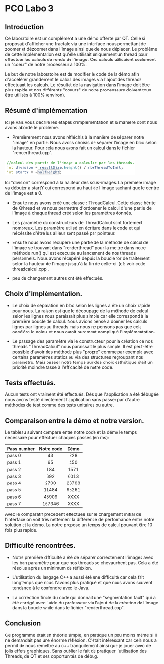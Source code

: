 # PCO Labo 3

## Introduction
Ce laboratoire est un complément a une démo offerte par QT. Celle si proposait d'afficher une fractale via une interface nous permettant de zoomer et dézoomer dans l'image ainsi que de nous déplacer. Le problème de cette implémentation est qu'elle utilisait uniquement un thread pour effectuer les calculs de rendu de l'image. Ces calculs utilisaient seulement un "coeur" de notre processeur à 100%.

Le but de notre laboratoire est de modifier le code de la démo afin d'accélérer grandement le calcul des images via l'ajout des threads effectuant les calculs. Le résultat de la navigation dans l'image doit être plus rapide et nos différents "coeurs" de notre processeurs doivent tous être utilisés à 100% (environ).

## Résumé d'implémentation

Ici je vais vous décrire les étapes d'implémentation et la manière dont nous avons abordé le problème.

- Premièrement nous avons réfléchis à la manière de séparer notre "image" en partie.
  Nous avons choisis de séparer l'image en bloc selon la hauteur. Pour cela nous avons fait un calcul dans le fichier "renderthread.cpp".

![alt text](screenCalcul.png)

Ici "division" correspond à la hauteur des sous-images. La première image va débuter à startY qui correspond au haut de l'image sachant que le centre de l'image est a 0.

- Ensuite nous avons créé une classe : ThreadCalcul. Cette classe hérite de Qthread et va nous permettre d'ordonner le calcul d'une partie de l'image à chaque thread créé selon les paramétres donnés.

- Les paramètre du constructeurs de ThreadCalcul sont fortement nombreux. Les paramètre utilisé en écriture dans le code et qui nécéssite d'être lus ailleur sont passé par pointeur.

- Ensuite nous avons récupéré une partie de la méthode de calcul de l'image se trouvant dans "renderthread" pour la mettre dans notre méthode run() qui est executée au lancement de nos threads personnels. Nous avons récupéré depuis la boucle for de traitement selon la hauteur de l'image jusqu'à la fin de celle-ci. (cf: voir code threadcalcul.cpp).

- peu de changement autres ont été effectués.

## Choix d'implémentation.

- Le choix de séparation en bloc selon les lignes a été un choix rapide pour nous. La raison est que le découpage de la méthode de calcul selon les lignes nous paraissait plus simple car elle correspond à la première boucle de calcul. Nous avions pensé a donner les calculs lignes par lignes au threads mais nous ne pensons pas que cela accélére le calcul et nous aurait surement compliqué l'implémentation.

- Le passage des paramètre via le constructeur pour la création de nos threads "ThreadCalcul" nous paraissait le plus simple. Il est peut-être possible d'avoir des méthode plus "propre" comme par exemple avec certains paramètres statics ou via des structures regroupant nos paramètre. Mais passer notre temps sur des choix esthétique était un priorité moindre fasse à l'efficacité de notre code.

## Tests effectués.

Aucun tests ont vraiment été effectués. Dès que l'application a été débugée nous avons testé directement l'application sans passer par d'autre méthodes de test comme des tests unitaires ou autre.

## Comparaison entre la démo et notre version.

Le tableau suivant compare entre notre code et la démo le temps nécéssaire pour effectuer chaques passes (en ms):

| Pass number   |   Notre code  | Démo  | 
| ------------- |:-------------:|:-----:|
| pass 0        | 43            | 228   |
| pass 1        | 65            | 450   |
| pass 2        | 184           | 1571  |
| pass 3        | 692           | 6013  |
| pass 4        | 2790          | 23788 |
| pass 5        | 11484         | 95261 |
| pass 6        | 45909         | XXXX  |
| pass 7        | 167346        | XXXX  |

Avec le comparatif précédent effectuée sur le chargement initial de l'interface on voit très nettement la différence de performance entre notre solution et la démo. La notre propose un temps de calcul pouvant être 10 fois plus rapide.

## Difficulté rencontrées.

- Notre première difficulté a été de séparer correctement l'images avec les bon paramètre pour que nos threads se chevauchent pas. Cela a été résolus après un minimum de réfléxion.

- L'utilisation du langage C++ a aussi été une difficulté car cela fait longtemps que nous l'avons plus pratiqué et que nous avons souvent tendance à le confondre avec le Java.

- La correction finale du code qui donnait une "segmentation fault" qui a été corrigé avec l'aide du professeur via l'ajout de la création de l'image dans la boucle while dans le fichier "renderthread.cpp".

## Conclusion

Ce programme était en théorie simple, en pratique un peu moins même si il ne demandait pas une énorme réfléxion. C'était intéressant car cela nous a permit de nous remettre au c++ tranquilement ainsi que je jouer avec de jolis effets graphiques. Sans oublier le fait de pratiquer l'utilisation des Threads, de QT et ses opportunités de débug.

